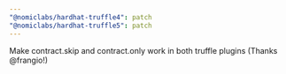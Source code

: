 ```yaml
---
"@nomiclabs/hardhat-truffle4": patch
"@nomiclabs/hardhat-truffle5": patch
---
```


Make contract.skip and contract.only work in both truffle plugins (Thanks @frangio!)

